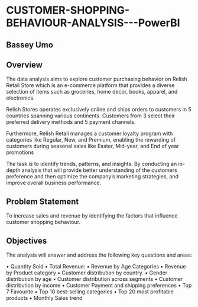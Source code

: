 # CUSTOMER-SHOPPING-BEHAVIOUR-ANALYSIS---PowerBI
## Bassey Umo


## Overview

The data analysis aims to explore customer purchasing behavior on Relish Retail Store which is an e-commerce platform that provides a diverse selection of items such as groceries, home decor, books, apparel, and electronics. 

Relish Stores operates exclusively online and ships orders to customers in 5 countries spanning various continents. Customers from 3 select their preferred delivery methods and 5 payment channels. 

Furthermore, Relish Retail manages a customer loyalty program with categories like Regular, New, and Premium, enabling the rewarding of customers during seasonal sales like Easter, Mid-year, and End of year promotions

The task is to identify trends, patterns, and insights. By conducting an in-depth analysis that will provide better understanding of the customers preference and then optimize the company’s marketing strategies, and improve overall business performance.


## Problem Statement

To increase sales and revenue by identifying the factors that influence customer shopping behaviour. 

## Objectives

The analysis will answer and address the following key questions and areas:
 
•	Quantity Sold
•	Total Revenue:
•	Revenue by Age Categories
•	Revenue by Product category 
•	Customer distribution by country.
•	Gender distribution by age 
•	Customer distribution across segments
•	Customer distribution by income
•	Customer Payment and shipping preferences
•	Top 7 Favourite 
•	Top 10 best-selling categories
•	Top 20 most profitable products
•	Monthly Sales trend  

